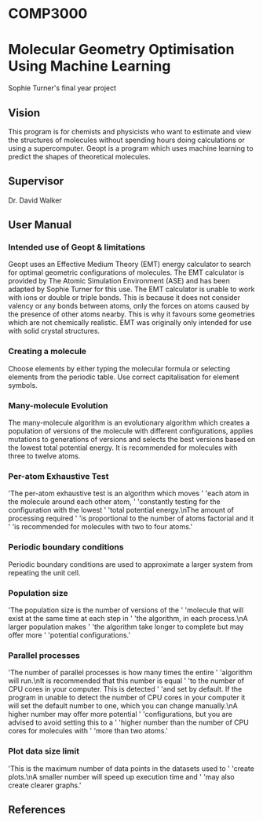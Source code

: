 # COMP3000
<h1>Molecular Geometry Optimisation Using Machine Learning</h1>
<p>Sophie Turner's final year project</p>

<h2>Vision</h2>
<p>This program is for chemists and physicists who want to estimate and view the structures of
molecules without spending hours doing calculations or using a supercomputer. Geopt is a
program which uses machine learning to predict the shapes of theoretical molecules.</p>

<h2>Supervisor</h2>
<p>Dr. David Walker</p>

<h2>User Manual</h2>
<h3>Intended use of Geopt & limitations</h3>
<p>Geopt uses an Effective Medium Theory (EMT) energy calculator to search for optimal geometric configurations of molecules.
The EMT calculator is provided by The Atomic Simulation Environment (ASE) and has been adapted by Sophie Turner for this use.
The EMT calculator is unable to work with ions or double or triple bonds. This is because it does not consider valency or any bonds between atoms, 
only the forces on atoms caused by the presence of other atoms nearby. This is why it favours some geometries which are not chemically realistic.
EMT was originally only intended for use with solid crystal structures.</p>

<h3>Creating a molecule</h3>
<p>Choose elements by either typing the molecular formula or selecting elements from the periodic table. 
  Use correct capitalisation for element symbols.</p>

<h3>Many-molecule Evolution</h3>
<p>The many-molecule algorithm is an evolutionary algorithm 
                   which creates a population of versions of the molecule 
                   with different configurations, applies mutations to 
                   generations of versions and selects the best versions 
                   based on the lowest total potential energy. It is 
                   recommended for molecules with three to twelve atoms.</p>

<h3>Per-atom Exhaustive Test</h3>
<p>'The per-atom exhaustive test is an algorithm which moves '
              'each atom in the molecule around each other atom, '
              'constantly testing for the configuration with the lowest '
              'total potential energy.\nThe amount of processing required '
              'is proportional to the number of atoms factorial and it '
              'is recommended for molecules with two to four atoms.'</p>

<h3>Periodic boundary conditions</h3>
<p>Periodic boundary conditions are used to approximate
          a larger system from repeating the unit cell.</p>

<h3>Population size</h3>
<p>'The population size is the number of versions of the '
              'molecule that will exist at the same time at each step in '
              'the algorithm, in each process.\nA larger population makes '
              'the algorithm take longer to complete but may offer more '
              'potential configurations.'</p>

<h3>Parallel processes</h3>
<p>'The number of parallel processes is how many times the entire '
            'algorithm will run.\nIt is recommended that this number is equal '
            'to the number of CPU cores in your computer. This is detected '
            'and set by default. If the program in unable to detect the number of CPU cores 
            in your computer it will set the default number to one, which you can change 
              manually.\nA higher number may offer more potential '
            'configurations, but you are advised to avoid setting this to a '
            'higher number than the number of CPU cores for molecules with '
            'more than two atoms.'</p>

<h3>Plot data size limit</h3>
<p>'This is the maximum number of data points in the datasets used to '
                'create plots.\nA smaller number will speed up execution time and '
                'may also create clearer graphs.'</p>

<h3></h3>
<p></p>

<h2>References</h2>
<p></p>
